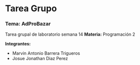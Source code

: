 # Tarea Grupo


### Tema: AdProBazar
Tarea grupal de laboratorio semana 14
**Materia:** Programación 2

**Integrantes:**
- Marvin Antonio Barrera Trigueros
- Josue Jonathan Diaz Perez


